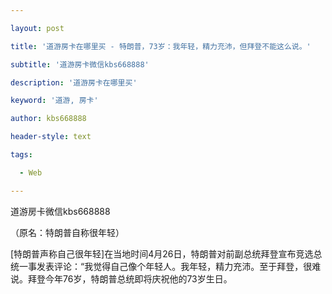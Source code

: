 ---
layout: post
title: '道游房卡在哪里买 - 特朗普，73岁：我年轻，精力充沛，但拜登不能这么说。'
subtitle: '道游房卡微信kbs668888'
description: '道游房卡在哪里买'
keyword: '道游, 房卡'
author: kbs668888
header-style: text
tags:
  - Web
---
道游房卡微信kbs668888

（原名：特朗普自称很年轻）

[特朗普声称自己很年轻]在当地时间4月26日，特朗普对前副总统拜登宣布竞选总统一事发表评论：“我觉得自己像个年轻人。我年轻，精力充沛。至于拜登，很难说。拜登今年76岁，特朗普总统即将庆祝他的73岁生日。

